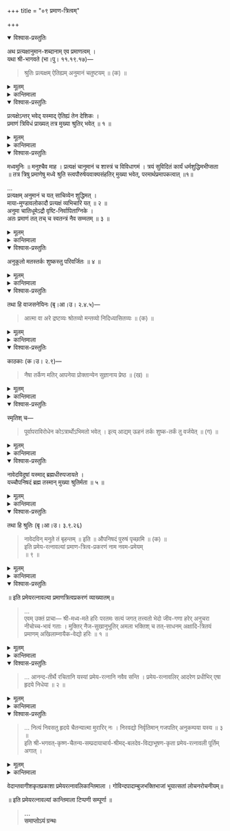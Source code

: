 +++
title = "०९ प्रमाण-त्रित्वम्"

+++

<details open><summary>विश्वास-प्रस्तुतिः</summary>

अथ प्रत्यक्षानुमान-शब्दानाम् एव प्रमाणत्वम् ।  
यथा श्री-भागवते (भा।पु। ११.१९.१७)—
> श्रुतिः प्रत्यक्षम् ऐतिह्यम् अनुमानं चतुष्टयम् ॥ (क) ॥
</details>

<details><summary>मूलम्</summary>

अथ प्रत्यक्षानुमान-शब्दानाम् एव प्रमाणत्वम् ।  
यथा श्री-भागवते (भा।पु। ११.१९.१७)—
> श्रुतिः प्रत्यक्षम् ऐतिह्यम् अनुमानं चतुष्टयम् ॥ (क) ॥
</details>

<details><summary>कान्तिमाला</summary>

त्रीण्येव प्रमाणानि इति वक्तुमाह अथ प्रत्यक्षेति । प्रमाणानां त्रित्वमत्र प्रमेयम् । एवकारादेतदन्येषामुपमादीनामेषु त्रिष्वन्तर्भावान्नाधिक्यमिति वेदान्तस्यमन्तके प्रमाणनिरूपणे द्रष्टव्यम् । श्रुतेः प्राधान्यमभिप्रेत्य पूर्वं तामाह श्रुतिरिति ॥क॥
</details>

<details open><summary>विश्वास-प्रस्तुतिः</summary>

प्रत्यक्षेऽन्तर् भवेद् यस्माद् ऐतिह्यं तेन देशिकः ।  
प्रमाणं त्रिविधं प्राख्यत् तत्र मुख्या श्रुतिर् भवेत् ॥ १ ॥
</details>

<details><summary>मूलम्</summary>

प्रत्यक्षेऽन्तर् भवेद् यस्माद् ऐतिह्यं तेन देशिकः ।  
प्रमाणं त्रिविधं प्राख्यत् तत्र मुख्या श्रुतिर् भवेत् ॥ १ ॥
</details>

<details><summary>कान्तिमाला</summary>

नन्वैतिह्यमधिकं पठितं, त्रयं प्रमाणं कथमितिचेत् तत्राह प्रत्यक्षेऽन्तरिति । अनिर्दिष्टवक्तृकतागतपारम्पर्यप्रसिद्धमैतिह्यम् । यथा इहवटे यक्षो निवसति इति तच्चादिमेन पुंसा दृष्टत्वात् प्रत्यक्षान्तर्गतमिति त्रयमेव प्रमाणं । देशिको
</details>

<details open><summary>विश्वास-प्रस्तुतिः</summary>

मध्वमुनिः ॥ मनुश्चैव माह । प्रत्यक्षं चानुमानं च शास्त्रं च विविधागमं । त्रयं सुविदितं कार्यं धर्मशुद्धिमभीप्सता ॥ तत्र त्रिषु प्रमाणेषु मध्ये श्रुति स्त्वपौरुषेयवाक्यसंहतिर् मुख्या भवेत्, परमार्थप्रमापकत्वात् ॥१॥

…  
प्रत्यक्षम् अनुमानं च यत् साचिव्येन शुद्धिमत् ।  
माया-मुण्डावलोकादौ प्रत्यक्षं व्यभिचारि यत् ॥ २ ॥  
अनुमा चातिधूमेऽद्रौ वृष्टि-निर्वापिताग्निके ।  
अतः प्रमाणं तत् तच् च स्वतन्त्रं नैव सम्मतम् ॥ ३ ॥
</details>

<details><summary>मूलम्</summary>

मध्वमुनिः ॥ मनुश्चैव माह । प्रत्यक्षं चानुमानं च शास्त्रं च विविधागमं । त्रयं सुविदितं कार्यं धर्मशुद्धिमभीप्सता ॥ तत्र त्रिषु प्रमाणेषु मध्ये श्रुति स्त्वपौरुषेयवाक्यसंहतिर् मुख्या भवेत्, परमार्थप्रमापकत्वात् ॥१॥

…  
प्रत्यक्षम् अनुमानं च यत् साचिव्येन शुद्धिमत् ।  
माया-मुण्डावलोकादौ प्रत्यक्षं व्यभिचारि यत् ॥ २ ॥  
अनुमा चातिधूमेऽद्रौ वृष्टि-निर्वापिताग्निके ।  
अतः प्रमाणं तत् तच् च स्वतन्त्रं नैव सम्मतम् ॥ ३ ॥
</details>

<details><summary>कान्तिमाला</summary>

मुख्यत्वं दर्शयितुमाह प्रत्यक्षमिति । यत् साचिव्येन यस्य साहाय्येन शुद्धिमत् प्रमाजनकम् । यथा, दृष्टचरमायामुण्डस्य पुंसः भ्रान्त्या सत्येऽप्यविश्वस्ते तदेवेदमित्याकाश वाण्या प्रत्यक्षं परिशुद्धं यथा च भोः शीतार्ताः पथिका माऽस्मिन् वहिम्म सम्भावयत, दृष्टं मया वृष्ट्याऽत्राऽधुना न निर्वाणः । किन्तु अस्मिन् धूमोद्गारिणि शैले सोऽस्ति । इत्यनुमानं च परिशुद्धं ॥ स्वतन्त्रे तु ते सव्यभिचारे भवत इत्याह मायेति । यथा मायावी किञ्चनमुण्डं मायया दर्शयित्वा आह चैत्रस्य मुण्डमिदमिति । नच तत्तस्य । इति प्रत्यक्षस्य व्यभिचारः । वृष्ट्या तत्क्षणनिर्वापितवह्नौ चिरमधिकोदित्वर धूमे शैले, वह्निमान् धूमवत्वात् । इत्यनुमानस्य व्यभिचारः । नेत्र ज्वालाकरत्वादिधूम लक्षणं चात्रास्त्येव । अत इति स्फुटार्थम् ॥२-३॥
</details>

<details open><summary>विश्वास-प्रस्तुतिः</summary>

अनुकूलो मतस्तर्कः शुष्कस्तु परिवर्जितः ॥ ४ ॥
</details>

<details><summary>मूलम्</summary>

अनुकूलो मतस्तर्कः शुष्कस्तु परिवर्जितः ॥ ४ ॥
</details>

<details><summary>कान्तिमाला</summary>

तर्ह्यनुमानं परित्याज्यमितिचेत् तत्राह अनुकूल इति । श्रुत्यर्थ पोषकोऽनूकूलः । तद्विरोधी तु प्रतिकूल इत्यर्थः । तर्कस्य व्याप्तिग्रहे शङ्कानिवर्तकत्वेनानुमानाङ्गकत्वात् तदस्वीकारेण तदङ्गिनोऽनुमानस्याप्यस्वीकारो बोध्यः ॥४॥
</details>

<details open><summary>विश्वास-प्रस्तुतिः</summary>

तथा हि वाजसनेयिनः (बृ।आ।उ। २.४.५)—
> आत्मा वा अरे द्रष्टव्यः श्रोतव्यो मन्तव्यो निदिध्यासितव्यः ॥ (क) ॥
</details>

<details><summary>मूलम्</summary>

तथा हि वाजसनेयिनः (बृ।आ।उ। २.४.५)—
> आत्मा वा अरे द्रष्टव्यः श्रोतव्यो मन्तव्यो निदिध्यासितव्यः ॥ (क) ॥
</details>

<details><summary>कान्तिमाला</summary>

अनुकूल तर्काङ्गीकारे श्रुतिमाह आत्मनि । अरे मैत्रेयि! आत्मा हरिर्द्रष्टव्यः साक्षात् कर्तव्यः । तत्र साधनमाह श्रोतव्यः वैदिकगुरुमुखात् श्रोत्रेण ग्राह्यः । मन्तव्यः वेदानुयायिना तर्केन निश्चेतव्यः । निदिध्यासितव्यो ध्यातव्यः । अत्र ध्यानमेव विधेयमप्राप्तत्वात् स्वाध्यायविधिप्राप्तत्वात् श्रवणस्य तत् प्रतिष्ठार्थत्वान्मननस्य चानुवाद एव ॥क॥
</details>

<details open><summary>विश्वास-प्रस्तुतिः</summary>

काठकाः (क।उ। २.९)—
> नैषा तर्केण मतिर् आपनेया प्रोक्तान्येन सुज्ञानाय प्रेष्ठ ॥ (ख) ॥
</details>

<details><summary>मूलम्</summary>

काठकाः (क।उ। २.९)—
> नैषा तर्केण मतिर् आपनेया प्रोक्तान्येन सुज्ञानाय प्रेष्ठ ॥ (ख) ॥
</details>

<details><summary>कान्तिमाला</summary>

प्रतिकूलतर्कत्यागे श्रुतिमाह नैषेति । हे प्रेष्ठ! हे नचिकेत! एषा ब्रह्मज्ञानार्हा मति स्त्वया शुष्केण तर्केण नापनेया न भ्रंशनीया । तर्हि ज्ञानं कथं भवेत् तत्रात्र प्रोक्तेति । अन्येन वैदिके गुरुणा प्रोक्ता उपदिष्टा सती सा सुज्ञानाय प्रमायै भाविनी इत्यर्थः ॥ख॥
</details>

<details open><summary>विश्वास-प्रस्तुतिः</summary>

स्मृतिश् च—
> पूर्वापराविरोधेन कोऽत्रार्थोऽभिमतो भवेत् ।
> इत्य् आद्यम् ऊहनं तर्कः शुष्क-तर्कं तु वर्जयेत् ॥ (ग) ॥
</details>

<details><summary>मूलम्</summary>

स्मृतिश् च—
> पूर्वापराविरोधेन कोऽत्रार्थोऽभिमतो भवेत् ।
> इत्य् आद्यम् ऊहनं तर्कः शुष्क-तर्कं तु वर्जयेत् ॥ (ग) ॥
</details>

<details><summary>कान्तिमाला</summary>

उक्तां व्यवस्थां प्रमाणयन्ति पूर्वापरेति ॥ग॥
</details>

<details open><summary>विश्वास-प्रस्तुतिः</summary>

नावेदविदुषां यस्माद् ब्रह्मधीरुपजायते ।  
यच्चौपनिषदं ब्रह्म तस्मान् मुख्या श्रुतिर्मता ॥ ५ ॥
</details>

<details><summary>मूलम्</summary>

नावेदविदुषां यस्माद् ब्रह्मधीरुपजायते ।  
यच्चौपनिषदं ब्रह्म तस्मान् मुख्या श्रुतिर्मता ॥ ५ ॥
</details>

<details><summary>कान्तिमाला</summary>

अन्वयव्यतिरेकाभ्यां च श्रुतेः प्राधान्यं दर्शयन् उपसंहरति नावेदेति । अवेदविदुषां वेदज्ञानरहितानां तार्किकादीनां यस्मात् ब्रह्मधीर् न जायते । इति व्यतिरेकः । यच्चौपनिषदं ब्रह्म इत्यन्वयश्च ॥५॥
</details>

<details open><summary>विश्वास-प्रस्तुतिः</summary>

तथा हि श्रुतिः (बृ।आ।उ। ३.९.२६)
> नावेदविन् मनुते तं बृहन्तम् ॥ इति ॥
> औपनिषदं पुरुषं पृच्छामि ॥ (क) ॥  
इति प्रमेय-रत्नावल्यां प्रमाण-त्रित्व-प्रकरणं नाम नवम-प्रमेयम्  
॥ ९ ॥
</details>

<details><summary>मूलम्</summary>

तथा हि श्रुतिः (बृ।आ।उ। ३.९.२६)
> नावेदविन् मनुते तं बृहन्तम् ॥ इति ॥
> औपनिषदं पुरुषं पृच्छामि ॥ (क) ॥  
इति प्रमेय-रत्नावल्यां प्रमाण-त्रित्व-प्रकरणं नाम नवम-प्रमेयम्  
॥ ९ ॥
</details>

<details><summary>कान्तिमाला</summary>

नावेदेत्याद्युक्तार्थम् ॥क॥
</details>

<details open><summary>विश्वास-प्रस्तुतिः</summary>

॥ इति प्रमेयरत्नावल्या प्रमाणत्रित्वप्रकरणं व्याख्यातम्॥
> …  
एवम् उक्तं प्राचा—
> श्री-मध्व-मते हरिः परतमः सत्यं जगत् तत्त्वतो
> भेदो जीव-गणा हरेर् अनुचरा नीचोच्च-भावं गताः ।
> मुक्तिर् नैज-सुखानुभूतिर् अमला भक्तिश् च तत्-साधनम्
> अक्षादि-त्रितयं प्रमाणम् अखिलाम्नायैक-वेद्यो हरिः ॥ १ ॥
</details>

<details><summary>मूलम्</summary>

॥ इति प्रमेयरत्नावल्या प्रमाणत्रित्वप्रकरणं व्याख्यातम्॥
> …  
एवम् उक्तं प्राचा—
> श्री-मध्व-मते हरिः परतमः सत्यं जगत् तत्त्वतो
> भेदो जीव-गणा हरेर् अनुचरा नीचोच्च-भावं गताः ।
> मुक्तिर् नैज-सुखानुभूतिर् अमला भक्तिश् च तत्-साधनम्
> अक्षादि-त्रितयं प्रमाणम् अखिलाम्नायैक-वेद्यो हरिः ॥ १ ॥
</details>

<details><summary>कान्तिमाला</summary>

यानि अस्मत् पूर्वाचार्येण प्रमेयान्युपात्तानि तान्येवात्र मयापीत्याह एवमुक्तं प्राचेति, श्रीमदिति । अनुचराः दासाः नित्याश्च । नीचोच्चभावं साधनभेदैः फलतारतम्यं । मुक्तिर् नजेति मुक्तिर्हित्यान्यथारूपं स्वरूपेण व्यवस्थितिः ॥ इति श्रीभागवतात् । वैमुख्यरचितं देवमानवादिभावं तत्साम्मुख्येन हित्वा साक्षात्कृतेन चित्सुखेन विज्ञातृणा स्वरूपेण स्थितिर् मुक्तिः इत्यर्थः ॥ अणुविज्ञान सुखं विज्ञातृ हरेर्दासभूतं जीवस्य नैज रूपम् । दास्यं च तदङ्घ्रिलाभाविनाभूतमिति मोक्षं विष्णवङ्ग्र्हिलाभं इत्यनेनाविरुद्धं । विकसितार्थमन्यत् ॥१॥
</details>

<details open><summary>विश्वास-प्रस्तुतिः</summary>

> …
> आनन्द-तीर्थै रचितानि यस्यां
> प्रमेय-रत्नानि नवैव सन्ति ।
> प्रमेय-रत्नावलिर् आदरेण
> प्रधीभिर् एषा हृदये निधेया ॥ २ ॥
</details>

<details><summary>मूलम्</summary>

> …
> आनन्द-तीर्थै रचितानि यस्यां
> प्रमेय-रत्नानि नवैव सन्ति ।
> प्रमेय-रत्नावलिर् आदरेण
> प्रधीभिर् एषा हृदये निधेया ॥ २ ॥
</details>

<details><summary>कान्तिमाला</summary>

ग्रन्थमुपसंहरं स्तस्योपादेयत्वमाह आनन्देति स्फुटार्थम् ॥२॥
</details>

<details open><summary>विश्वास-प्रस्तुतिः</summary>

> …
> नित्यं निवसतु हृदये चैतन्यात्मा मुरारिर् नः ।
> निरवद्यो निर्वृतिमान् गजपतिर् अनुकम्पया यस्य ॥ ३ ॥  
इति श्री-भगवत्-कृष्ण-चैतन्य-सम्प्रदायाचार्य-श्रीमद्-बलदेव-विद्याभूषण-कृता प्रमेय-रत्नावली पूर्तिम् अगात् ।
</details>

<details><summary>मूलम्</summary>

> …
> नित्यं निवसतु हृदये चैतन्यात्मा मुरारिर् नः ।
> निरवद्यो निर्वृतिमान् गजपतिर् अनुकम्पया यस्य ॥ ३ ॥  
इति श्री-भगवत्-कृष्ण-चैतन्य-सम्प्रदायाचार्य-श्रीमद्-बलदेव-विद्याभूषण-कृता प्रमेय-रत्नावली पूर्तिम् अगात् ।
</details>

<details><summary>कान्तिमाला</summary>

अन्तेऽपि हृदि स्वाभीष्टस्फुरणं मङ्गलमाचरति-नित्यमिति अत्र श्रीकृष्णः श्रीकृष्णचैतन्यः स्वपूर्वचतुर्थो रसिकमुरारिश्च इति त्रयः प्रतिपाद्यन्ते । प्रथमपक्षे चैतन्यात्मा चिद्विग्रहः । गजपतिहिग्रस्तो गजेन्द्रः द्वितीये चैतन्यनामा आत्मा विग्रहः शच्यां जगन्नाथ मिश्रात् प्रकटः । गजपतिः प्रतापरुद्रो नृपतिः । तृतीये चैतन्यात्मा शचीसूनुनिविष्टचित्तः । गजपतिर्गोपालदासाख्यः करी ॥
</details>

वेदान्तवागीशकृतप्रकाशा प्रमेयरत्नावलिकान्तिमाला । गोविन्दपादाम्बुजभक्तिभाजां भूयात्सतां लोचनरोचनीयम्॥

॥ इति प्रमेयरत्नावल्यां कान्तिमाला टिप्पणी सम्पूर्णा ॥
> **…  
समाप्तोऽयं ग्रन्थः**